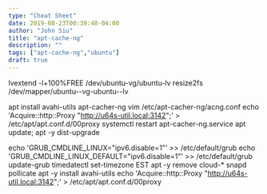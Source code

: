 ```yaml
---
type: "Cheat Sheet"
date: 2019-08-23T00:39:48-04:00
author: "John Siu"
title: "apt-cache-ng"
description: ""
tags: ["apt-cache-ng","ubuntu"]
draft: true
---
```

<!--more-->
lvextend -l+100%FREE /dev/ubuntu-vg/ubuntu-lv
resize2fs /dev/mapper/ubuntu--vg-ubuntu--lv

apt install avahi-utils apt-cacher-ng
vim /etc/apt-cacher-ng/acng.conf
echo 'Acquire::http::Proxy "http://u64s-util.local:3142";' > /etc/apt/apt.conf.d/00proxy
systemctl restart apt-cacher-ng.service
apt update; apt -y dist-upgrade

echo 'GRUB_CMDLINE_LINUX="ipv6.disable=1"' >> /etc/default/grub
echo 'GRUB_CMDLINE_LINUX_DEFAULT="ipv6.disable=1"' >> /etc/default/grub
update-grub
timedatectl set-timezone EST
apt -y remove cloud-* snapd pollicate
apt -y install avahi-utils
echo 'Acquire::http::Proxy "http://u64s-util.local:3142";' > /etc/apt/apt.conf.d/00proxy
